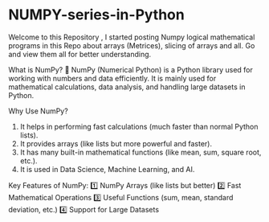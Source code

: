 # NUMPY-series-in-Python
Welcome to this Repository , I started posting Numpy logical mathematical programs in this Repo about arrays (Metrices), slicing of arrays and all. Go and view them all for better understanding.

What is NumPy? 🤔
NumPy (Numerical Python) is a Python library used for working with numbers and data efficiently. It is mainly used for mathematical calculations, data analysis, and handling large datasets in Python.

Why Use NumPy?
1. It helps in performing fast calculations (much faster than normal Python lists).
2. It provides arrays (like lists but more powerful and faster).
3. It has many built-in mathematical functions (like mean, sum, square root, etc.).
4. It is used in Data Science, Machine Learning, and AI.

Key Features of NumPy:
1️⃣ NumPy Arrays (like lists but better)
2️⃣ Fast Mathematical Operations
3️⃣ Useful Functions (sum, mean, standard deviation, etc.)
4️⃣ Support for Large Datasets

